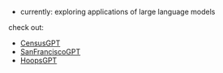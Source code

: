 <!-- [![Veer's GitHub Header](./assets/new-header.png)](https://veerbia.github.io) -->
- currently: exploring applications of large language models

check out:
- [CensusGPT](https://censusgpt.com/)
- [SanFranciscoGPT](https://sanfranciscogpt.com/)
- [HoopsGPT](https://hoopsgpt.ai/)

